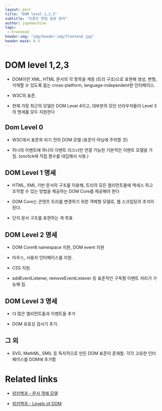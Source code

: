```yaml
---
layout: post
title: "DOM level 1,2,3"
subtitle: "프론트 면접 질문 정리"
author: jopemachine
tags: 
 - Frontend
header-img: "img/header-img/frontend.jpg"
header-mask: 0.3
---
```


# DOM level 1,2,3

- DOM이란 XML, HTML 문서의 각 항목을 계층 (트리 구조)으로 표현해 생성, 변형, 삭제할 수 있도록 돕는 cross-platform, language-independent한 인터페이스.

- W3C의 표준.

- 현재 가장 최근의 모델은 DOM Level 4이고, 대부분의 모던 브라우저들이 Level 3의 명세를 모두 지원한다

## Dom Level 0

- W3C에서 표준화 되기 전의 DOM 모델 (표준이 아님에 주의할 것)

- 하나의 이벤트에 하나의 이벤트 리스너만 연결 가능한 기본적인 이벤트 모델을 가짐. (onclick에 직접 함수를 대입해서 사용.)

## DOM Level 1 명세

- HTML, XML 기반 문서의 구조를 이용해, 트리의 모든 엘리먼트들에 엑세스 하고 조작할 수 있는 방법을 제공하는 DOM Core를 제공해야 한다

- DOM Core는 콘텐츠 트리를 변경하기 위한 객체형 모델로, 웹 스크립팅의 초석이 된다.

- 단지 문서 구조를 표현하는 게 목표

## DOM Level 2 명세

- DOM Core에 namespace 지원, DOM event 지원

- 마우스, 사용자 인터페이스를 지원.

- CSS 지원.

- addEventListener, removeEventListener 등 표준적인 구독형 이벤트 처리가 가능해 짐. 

## DOM Level 3 명세

- 더 많은 엘리먼트들과 이벤트들 추가

- DOM 유효성 검사기 추가.

## 그 외

- SVG, MathML, SMIL 등 독자적으로 만든 DOM 표준이 존재함. 각각 고유한 인터페이스를 DOM에 추가함

# Related links

- [위키백과 - 문서 객체 모델](https://ko.wikipedia.org/wiki/%EB%AC%B8%EC%84%9C_%EA%B0%9D%EC%B2%B4_%EB%AA%A8%EB%8D%B8)

- [위키백과 - Levels of DOM](https://en.wikipedia.org/wiki/Document_Object_Model#Levels_of_DOM)
